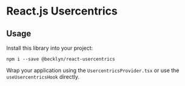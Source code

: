 React.js Usercentrics
====================


Usage
-----

Install this library into your project:

```shell
npm i --save @becklyn/react-usercentrics
```

Wrap your application using the `UsercentricsProvider.tsx` or use the `useUsercentricsHook` directly.

